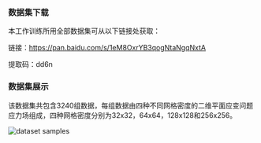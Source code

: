  
### 数据集下载

本工作训练所用全部数据集可从以下链接处获取：

链接：[https://pan.baidu.com/s/1eM8OxrYB3qogNtaNgqNxtA ](https://pan.baidu.com/s/1eM8OxrYB3qogNtaNgqNxtA)

提取码：dd6n

### 数据集展示

该数据集共包含3240组数据，每组数据由四种不同网格密度的二维平面应变问题应力场组成，四种网格密度分别为32x32，64x64，128x128和256x256。

![dataset samples](https://i.loli.net/2021/03/11/XR84QkVbG6SteZv.png)
